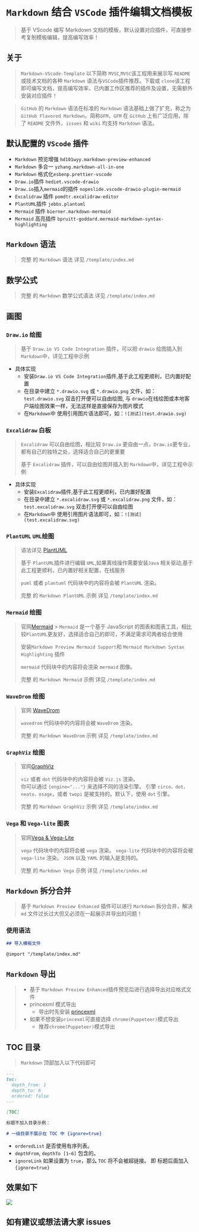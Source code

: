 # `Markdown` 结合 `VSCode` 插件编辑文档模板

> 基于 VScode 编写 Markdown 文档的模板，默认设置对应插件，可直接参考复制模板编辑，提高编写效率！

## 关于

> `Markdown-VScode-Template` 以下简称 `MVSC`,`MVSC`该工程用来展示写 `README`或技术文档的各种 `Markdown` 语法与`VSCode`插件推荐。下载或 `clone`该工程即可编写文档，提高编写效率，已内置工作区推荐的插件及设置，无需额外安装对应插件！

> `GitHub` 的 `Markdown` 语法在标准的 `Markdown` 语法基础上做了扩充，称之为`GitHub Flavored Markdown`。简称`GFM`，`GFM` 在 `GitHub` 上有广泛应用，除了 `README` 文件外，`issues` 和 `wiki` 均支持 `Markdown` 语法。

## 默认配置的 `VScode` 插件

- `Markdown` 预览增强 `hd101wyy.markdown-preview-enhanced`
- `Markdown` 多合一 `yzhang.markdown-all-in-one`
- `Markdown` 格式化`esbenp.prettier-vscode`
- `Draw.io`插件 `hediet.vscode-drawio`
- `Draw.io`插入`mermaid`的插件 `nopeslide.vscode-drawio-plugin-mermaid`
- `Excalidraw` 插件 `pomdtr.excalidraw-editor`
- `PlantUML`插件 `jebbs.plantuml`
- `Mermaid` 插件 `bierner.markdown-mermaid`
- `Mermaid` 高亮插件 `bpruitt-goddard.mermaid-markdown-syntax-highlighting`

## `Markdown` 语法

> 完整 的 `Markdown` 语法 详见 `/template/index.md`

## 数学公式

> 完整 的 `Markdown` 数学公式语法 详见 `/template/index.md`

## 画图

### `Draw.io` 绘图

> 基于 `Draw.io VS Code Integration` 插件，可以把 `drawio` 绘图插入到 `Markdown`中，详见工程中示例

- 具体实现
  - 安装`Draw.io VS Code Integration`插件,基于此工程更顺利，已内置好配置
  - 在目录中建立 `*.drawio.svg` 或 `*.drawio.png` 文件，如：`test.drawio.svg` 双击打开便可以自由绘图, 与 `drawio`在线绘图或本地客户端绘图效果一样，无法这样是直接保存为图片模式
  - 在`Markdown`中 使用引用图片语法即可，如：`![测试](test.drawio.svg)`

### `Excalidraw` 白板

> `Excalidraw` 可以自由绘图，相比较 `Draw.io` 更自由一点，`Draw.io`更专业，都有自己的独特之处，选择适合自己的更重要
>
> 基于 `Excalidraw` 插件，可以自由绘图并插入到 `Markdown`中，详见工程中示例

- 具体实现
  - 安装`Excalidraw`插件,基于此工程更顺利，已内置好配置
  - 在目录中建立 `*.excalidraw.svg` 或 `*.excalidraw.png` 文件，如：`test.excalidraw.svg` 双击打开便可以自由绘图
  - 在`Markdown`中 使用引用图片语法即可，如：`![测试](test.excalidraw.svg)`

### `PlantUML` `UML`绘图

> 语法详见 [PlantUML](https://plantuml.com/zh/)
>
> 基于 `PlantUML`插件进行编辑 `UML`,如果离线操作需要安装`Java` 相关驱动,基于此工程更顺利，已内置好相关配置，在线服务
>
> `puml` 或者 `plantuml` 代码块中的内容将会被 `PlantUML` 渲染。
>
> 完整 的 `Markdown PlantUML` 示例 详见 `/template/index.md`

### `Mermaid` 绘图

> 官网[Mermaid](https://mermaid.js.org/) > `Mermaid` 是一个基于 JavaScript 的图表和图表工具，相比较`PlantUML`更友好，选择适合自己的即可，不满足需求可两者结合使用
>
> 安装`Markdown Preview Mermaid Support`和 `Mermaid Markdown Syntax Highlighting` 插件
>
> `mermaid` 代码块中的内容将会渲染 `mermaid` 图像。
>
> 完整 的 `Markdown Mermaid` 示例 详见 `/template/index.md`

### `WaveDrom` 绘图

> 官网 [WaveDrom](https://wavedrom.com/)
>
> `wavedrom` 代码块中的内容将会被 `WaveDrom` 渲染。
>
> 完整 的 `Markdown WaveDrom` 示例 详见 `/template/index.md`

### `GraphViz` 绘图

> 官网[GraphViz](https://viz-js.com/)
>
> `viz` 或者 `dot` 代码块中的内容将会被 `Viz.js` 渲染。  
> 你可以通过 `{engine="..."}` 来选择不同的渲染引擎。 引擎 `circo，dot，neato，osage`，或者 `twopi` 是被支持的。默认下，使用 `dot` 引擎。
>
> 完整 的 `Markdown GraphViz` 示例 详见 `/template/index.md`

### `Vega` 和 `Vega-lite` 图表

> 官网[Vega & Vega-Lite](https://vega.github.io/)
>
> `vega` 代码块中的内容将会被 `vega` 渲染。
> `vega-lite` 代码块中的内容将会被 `vega-lite` 渲染。
> `JSON` 以及 `YAML` 的输入是支持的。
>
> 完整 的 `Markdown Vega` 示例 详见 `/template/index.md`

## `Markdown` 拆分合并

> 基于 `Markdown Preview Enhanced` 插件可以进行 `Markdown` 拆分合并，解决`md` 文件过长过大但又必须在一起展示并导出的问题！

### 使用语法

```markdown
## 导入模板文件

@import "/template/index.md"
```

## `Markdown` 导出

> - 基于 `Markdown Preview Enhanced`插件预览后进行选择导出对应格式文件
> - princexml 模式导出
>   - 导出时先安装 [princexml](https://www.princexml.com/download/)
> - 如果不想安装`princexml`可直接选择 `chrome(Puppeteer)`模式导出
>   - 推荐`chrome(Puppeteer)`模式导出

## TOC 目录

> `Markdown` 顶部加入以下代码即可

```markdown
---
toc:
  depth_from: 1
  depth_to: 6
  ordered: false
---

[TOC]

标题不加入目录示例：

# 一级目录不展示在 TOC 中 {ignore=true}
```

- `orderedList` 是否使用有序列表。
- `depthFrom`, `depthTo [1~6]` 包含的。
- `ignoreLink` 如果设置为 `true`，那么 `TOC` 将不会被超链接。 即 标题后面加入 `{ignore=true}`

## 效果如下

![](template.png)

## 如有建议或想法请大家 issues
